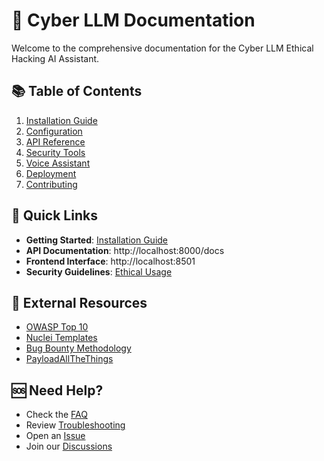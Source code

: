 # 📖 Cyber LLM Documentation

Welcome to the comprehensive documentation for the Cyber LLM Ethical Hacking AI Assistant.

## 📚 Table of Contents

1. [Installation Guide](installation.md)
2. [Configuration](configuration.md)
3. [API Reference](api-reference.md)
4. [Security Tools](security-tools.md)
5. [Voice Assistant](voice-assistant.md)
6. [Deployment](deployment.md)
7. [Contributing](contributing.md)

## 🎯 Quick Links

- **Getting Started**: [Installation Guide](installation.md)
- **API Documentation**: http://localhost:8000/docs
- **Frontend Interface**: http://localhost:8501
- **Security Guidelines**: [Ethical Usage](ethical-usage.md)

## 🔗 External Resources

- [OWASP Top 10](https://owasp.org/www-project-top-ten/)
- [Nuclei Templates](https://github.com/projectdiscovery/nuclei-templates)
- [Bug Bounty Methodology](https://github.com/jhaddix/tbhm)
- [PayloadAllTheThings](https://github.com/swisskyrepo/PayloadsAllTheThings)

## 🆘 Need Help?

- Check the [FAQ](faq.md)
- Review [Troubleshooting](troubleshooting.md)
- Open an [Issue](https://github.com/sivaadityacoder/cyber_llm/issues)
- Join our [Discussions](https://github.com/sivaadityacoder/cyber_llm/discussions)